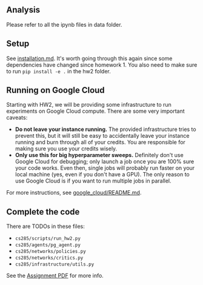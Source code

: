 ## Analysis
Please refer to all the ipynb files in data folder.
## Setup

See [installation.md](installation.md). It's worth going through this again since some dependencies have changed since homework 1. You also need to make sure to run `pip install -e .` in the hw2 folder.

## Running on Google Cloud
Starting with HW2, we will be providing some infrastructure to run experiments on Google Cloud compute. There are some very important caveats:

- **Do not leave your instance running.** The provided infrastructure tries to prevent this, but it will still be easy to accidentally leave your instance running and burn through all of your credits. You are responsible for making sure you use your credits wisely.
- **Only use this for big hyperparameter sweeps.** Definitely don't use Google Cloud for debugging; only launch a job once you are 100% sure your code works. Even then, single jobs will probably run faster on your local machine (yes, even if you don't have a GPU). The only reason to use Google Cloud is if you want to run multiple jobs in parallel.

For more instructions, see [google_cloud/README.md](google_cloud/README.md).

## Complete the code

There are TODOs in these files:

- `cs285/scripts/run_hw2.py`
- `cs285/agents/pg_agent.py`
- `cs285/networks/policies.py`
- `cs285/networks/critics.py`
- `cs285/infrastructure/utils.py`

See the [Assignment PDF](hw2.pdf) for more info.